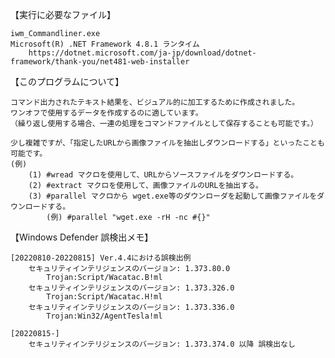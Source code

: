 【実行に必要なファイル】

	iwm_Commandliner.exe
	Microsoft(R) .NET Framework 4.8.1 ランタイム
		https://dotnet.microsoft.com/ja-jp/download/dotnet-framework/thank-you/net481-web-installer

【このプログラムについて】

	コマンド出力されたテキスト結果を、ビジュアル的に加工するために作成されました。
	ワンオフで使用するデータを作成するのに適しています。
	（繰り返し使用する場合、一連の処理をコマンドファイルとして保存することも可能です。）

	少し複雑ですが、「指定したURLから画像ファイルを抽出しダウンロードする」といったことも可能です。
	(例)
		(1) #wread マクロを使用して、URLからソースファイルをダウンロードする。
		(2) #extract マクロを使用して、画像ファイルのURLを抽出する。
		(3) #parallel マクロから wget.exe等のダウンローダを起動して画像ファイルをダウンロードする。
  			(例) #parallel "wget.exe -rH -nc #{}"

【Windows Defender 誤検出メモ】

	[20220810-20220815] Ver.4.4における誤検出例
		セキュリティインテリジェンスのバージョン: 1.373.80.0
			Trojan:Script/Wacatac.B!ml
		セキュリティインテリジェンスのバージョン: 1.373.326.0
			Trojan:Script/Wacatac.H!ml
		セキュリティインテリジェンスのバージョン: 1.373.336.0
			Trojan:Win32/AgentTesla!ml

	[20220815-]
		セキュリティインテリジェンスのバージョン: 1.373.374.0 以降 誤検出なし
